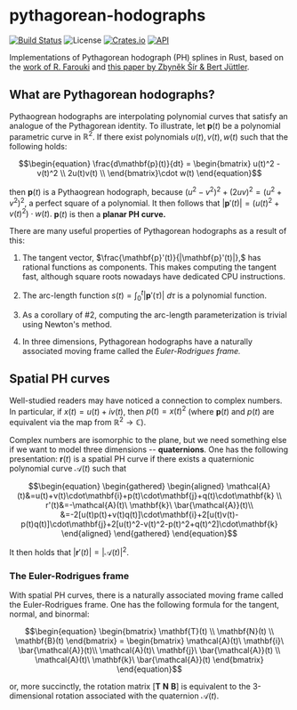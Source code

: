 # pythagorean-hodographs

[![Build Status][actions-badge]][actions-url]
![License][license-badge]
[![Crates.io][crates-badge]][crates-url]
[![API][docs-badge]][docs-url]

[actions-badge]: https://github.com/suremarc/pythagorean-hodographs/workflows/build/badge.svg?event=push
[actions-url]: https://github.com/suremarc/pythagorean-hodographs/actions?query=workflow%3Abuild+branch%3Amaster
[docs-badge]: https://docs.rs/pythagorean-hodographs/badge.svg
[docs-url]: https://docs.rs/pythagorean-hodographs
[license-badge]: https://img.shields.io/badge/license-MIT_OR_Apache--2.0-blue.svg
[crates-badge]: https://img.shields.io/crates/v/pythagorean-hodographs.svg
[crates-url]: https://crates.io/crates/pythagorean-hodographs

Implementations of Pythagorean hodograph (PH) splines in Rust, based on the [work of R. Farouki](https://doi.org/10.1007/978-3-540-73398-0) and [this paper by Zbyněk Šír & Bert Jüttler](https://doi.org/10.1007/11537908_22).

## What are Pythagorean hodographs?

Pythaogrean hodographs are interpolating polynomial curves that satisfy an analogue of the Pythagorean identity. To illustrate, let $\mathbf{p}(t)$ be a polynomial parametric curve in $\mathbb{R}^2$. If there exist polynomials $u(t), v(t), w(t)$ such that the following holds:

$$\begin{equation}
    \frac{d\mathbf{p}(t)}{dt} = \begin{bmatrix}
        u(t)^2 - v(t)^2 \\
        2u(t)v(t) \\
    \end{bmatrix}\cdot w(t)
\end{equation}$$

then $\mathbf{p}(t)$ is a Pythaogrean hodograph, because $(u^2-v^2)^2+(2uv)^2=(u^2+v^2)^2,$ a perfect square of a polynomial. It then follows that $|\mathbf{p}'(t)|=(u(t)^2+v(t)^2)\cdot w(t).$ $\mathbf{p}(t)$ is then a __planar PH curve.__

There are many useful properties of Pythagorean hodographs as a result of this:

1. The tangent vector, $\frac{\mathbf{p}'(t)}{|\mathbf{p}'(t)|},$ has rational functions as components. This makes computing the tangent fast, although square roots nowadays have dedicated CPU instructions.

2. The arc-length function $s(t)=\int_0^t|\mathbf{p}'(\tau)|\ d\tau$ is a polynomial function.

3. As a corollary of #2, computing the arc-length parameterization is trivial using Newton's method.

4. In three dimensions, Pythagorean hodographs have a naturally associated moving frame called the _Euler-Rodrigues frame._

## Spatial PH curves

Well-studied readers may have noticed a connection to complex numbers. In particular, if $x(t)=u(t)+iv(t),$ then $p(t)=x(t)^2$ (where $\mathbf{p}(t)$ and $p(t)$ are equivalent via the map from $\mathbb{R}^2\rightarrow\mathbb{C}$).

Complex numbers are isomorphic to the plane, but we need something else if we want to model three dimensions -- __quaternions__. One has the following presentation: $\mathbf{r}(t)$ is a spatial PH curve if there exists a quaternionic polynomial curve $\mathcal{A}(t)$ such that

$$\begin{equation}
\begin{gathered}
    \begin{aligned}
    \mathcal{A}(t)&=u(t)+v(t)\cdot\mathbf{i}+p(t)\cdot\mathbf{j}+q(t)\cdot\mathbf{k} \\
    r'(t)&=-\mathcal{A}(t)\ \mathbf{k}\ \bar{\mathcal{A}}(t)\\
    &=-2[u(t)p(t)+v(t)q(t)]\cdot\mathbf{i}+2[u(t)v(t)-p(t)q(t)]\cdot\mathbf{j}+2[u(t)^2-v(t)^2-p(t)^2+q(t)^2]\cdot\mathbf{k}
    \end{aligned}
\end{gathered}
\end{equation}$$

It then holds that $|\mathbf{r}'(t)|=|\mathcal{A}(t)|^2.$

### The Euler-Rodrigues frame

With spatial PH curves, there is a naturally associated moving frame called the Euler-Rodrigues frame. One has the following formula for the tangent, normal, and binormal:

$$\begin{equation}
    \begin{bmatrix}
    \mathbf{T}(t) \\
    \mathbf{N}(t) \\
    \mathbf{B}(t)
    \end{bmatrix} = \begin{bmatrix}
    \mathcal{A}(t)\ \mathbf{i}\ \bar{\mathcal{A}}(t)\\
    \mathcal{A}(t)\ \mathbf{j}\ \bar{\mathcal{A}}(t) \\
    \mathcal{A}(t)\ \mathbf{k}\ \bar{\mathcal{A}}(t)
    \end{bmatrix}
\end{equation}$$

or, more succinctly, the rotation matrix $[\mathbf{T\ N\ B}]$ is equivalent to the 3-dimensional rotation associated with the quaternion $\mathcal{A}(t).$
